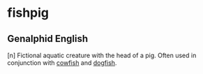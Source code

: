 # fishpig
## Genalphid English

[n] Fictional aquatic creature with the head of a pig. Often used in conjunction with [cowfish](cowfish.md) and [dogfish](dogfish.md).
